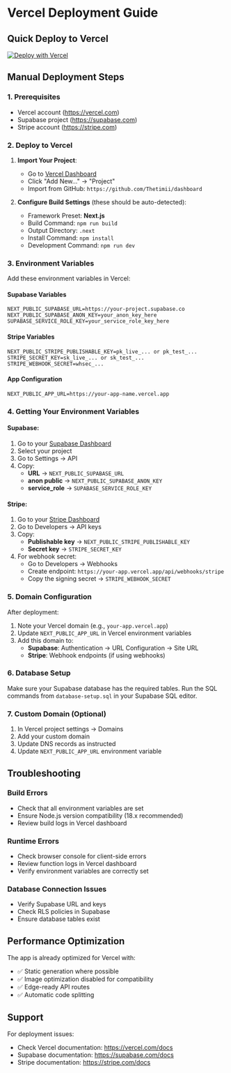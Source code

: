 # Vercel Deployment Guide

## Quick Deploy to Vercel

[![Deploy with Vercel](https://vercel.com/button)](https://vercel.com/new/clone?repository-url=https://github.com/Thetimii/dashboard)

## Manual Deployment Steps

### 1. Prerequisites
- Vercel account (https://vercel.com)
- Supabase project (https://supabase.com)
- Stripe account (https://stripe.com)

### 2. Deploy to Vercel

1. **Import Your Project**:
   - Go to [Vercel Dashboard](https://vercel.com/dashboard)
   - Click "Add New..." → "Project"
   - Import from GitHub: `https://github.com/Thetimii/dashboard`

2. **Configure Build Settings** (these should be auto-detected):
   - Framework Preset: **Next.js**
   - Build Command: `npm run build`
   - Output Directory: `.next`
   - Install Command: `npm install`
   - Development Command: `npm run dev`

### 3. Environment Variables

Add these environment variables in Vercel:

#### Supabase Variables
```
NEXT_PUBLIC_SUPABASE_URL=https://your-project.supabase.co
NEXT_PUBLIC_SUPABASE_ANON_KEY=your_anon_key_here
SUPABASE_SERVICE_ROLE_KEY=your_service_role_key_here
```

#### Stripe Variables
```
NEXT_PUBLIC_STRIPE_PUBLISHABLE_KEY=pk_live_... or pk_test_...
STRIPE_SECRET_KEY=sk_live_... or sk_test_...
STRIPE_WEBHOOK_SECRET=whsec_...
```

#### App Configuration
```
NEXT_PUBLIC_APP_URL=https://your-app-name.vercel.app
```

### 4. Getting Your Environment Variables

#### Supabase:
1. Go to your [Supabase Dashboard](https://supabase.com/dashboard)
2. Select your project
3. Go to Settings → API
4. Copy:
   - **URL** → `NEXT_PUBLIC_SUPABASE_URL`
   - **anon public** → `NEXT_PUBLIC_SUPABASE_ANON_KEY`
   - **service_role** → `SUPABASE_SERVICE_ROLE_KEY`

#### Stripe:
1. Go to your [Stripe Dashboard](https://dashboard.stripe.com)
2. Go to Developers → API keys
3. Copy:
   - **Publishable key** → `NEXT_PUBLIC_STRIPE_PUBLISHABLE_KEY`
   - **Secret key** → `STRIPE_SECRET_KEY`
4. For webhook secret:
   - Go to Developers → Webhooks
   - Create endpoint: `https://your-app.vercel.app/api/webhooks/stripe`
   - Copy the signing secret → `STRIPE_WEBHOOK_SECRET`

### 5. Domain Configuration

After deployment:
1. Note your Vercel domain (e.g., `your-app.vercel.app`)
2. Update `NEXT_PUBLIC_APP_URL` in Vercel environment variables
3. Add this domain to:
   - **Supabase**: Authentication → URL Configuration → Site URL
   - **Stripe**: Webhook endpoints (if using webhooks)

### 6. Database Setup

Make sure your Supabase database has the required tables. Run the SQL commands from `database-setup.sql` in your Supabase SQL editor.

### 7. Custom Domain (Optional)

1. In Vercel project settings → Domains
2. Add your custom domain
3. Update DNS records as instructed
4. Update `NEXT_PUBLIC_APP_URL` environment variable

## Troubleshooting

### Build Errors
- Check that all environment variables are set
- Ensure Node.js version compatibility (18.x recommended)
- Review build logs in Vercel dashboard

### Runtime Errors
- Check browser console for client-side errors
- Review function logs in Vercel dashboard
- Verify environment variables are correctly set

### Database Connection Issues
- Verify Supabase URL and keys
- Check RLS policies in Supabase
- Ensure database tables exist

## Performance Optimization

The app is already optimized for Vercel with:
- ✅ Static generation where possible
- ✅ Image optimization disabled for compatibility
- ✅ Edge-ready API routes
- ✅ Automatic code splitting

## Support

For deployment issues:
- Check Vercel documentation: https://vercel.com/docs
- Supabase documentation: https://supabase.com/docs
- Stripe documentation: https://stripe.com/docs
